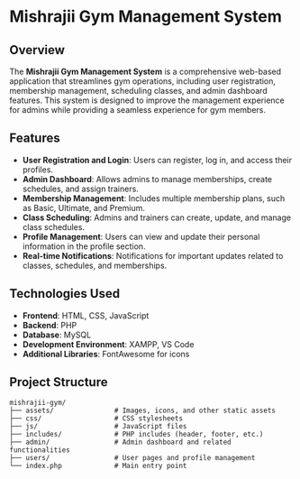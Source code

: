 # Mishrajii Gym Management System

## Overview

The **Mishrajii Gym Management System** is a comprehensive web-based application that streamlines gym operations, including user registration, membership management, scheduling classes, and admin dashboard features. This system is designed to improve the management experience for admins while providing a seamless experience for gym members.

## Features

- **User Registration and Login**: Users can register, log in, and access their profiles.
- **Admin Dashboard**: Allows admins to manage memberships, create schedules, and assign trainers.
- **Membership Management**: Includes multiple membership plans, such as Basic, Ultimate, and Premium.
- **Class Scheduling**: Admins and trainers can create, update, and manage class schedules.
- **Profile Management**: Users can view and update their personal information in the profile section.
- **Real-time Notifications**: Notifications for important updates related to classes, schedules, and memberships.
  
## Technologies Used

- **Frontend**: HTML, CSS, JavaScript
- **Backend**: PHP
- **Database**: MySQL
- **Development Environment**: XAMPP, VS Code
- **Additional Libraries**: FontAwesome for icons

## Project Structure

```plaintext
mishrajii-gym/
├── assets/               # Images, icons, and other static assets
├── css/                  # CSS stylesheets
├── js/                   # JavaScript files
├── includes/             # PHP includes (header, footer, etc.)
├── admin/                # Admin dashboard and related functionalities
├── users/                # User pages and profile management
└── index.php             # Main entry point
